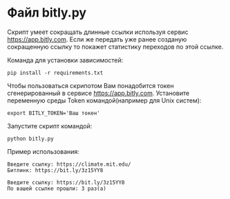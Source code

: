 # Файл bitly.py 

Скрипт умеет сокращать длинные ссылки используя сервис https://app.bitly.com. 
Если же передать уже ранее созданую сокращенную ссылку то покажет статистику переходов по этой ссылке.

Команда для установки зависимостей:
``` 
pip install -r requirements.txt
``` 
Чтобы пользоваться скрипотом Вам понадобится токен сгенерированный в сервисе https://app.bitly.com. 
Установите переменную среды Token командой(например для Unix систем):
```
export BITLY_TOKEN='Ваш токен'
```
Запустите скрипт командой:
```
python bitly.py
```
Пример использования:
```console
Введите ссылку: https://climate.mit.edu/
Битлинк: https://bit.ly/3z15YY8
```
```console
Введите ссылку: https://bit.ly/3z15YY8
По вашей ссылке прошли: 3 раз(а)
```
